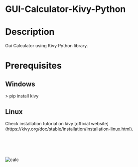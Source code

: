 # GUI-Calculator-Kivy-Python
<h1>Description</h1>
Gui Calculator using Kivy Python library.
<h1>Prerequisites</h1>
<h2>Windows</h2>
> pip install kivy
<h2>Linux</h2>
Check installation tutorial on kivy [official website](https://kivy.org/doc/stable/installation/installation-linux.html). 
<br>
<br>
<br>
<br>
<br>



![calc](https://user-images.githubusercontent.com/98342692/199326381-524caecf-919e-4a5f-90e0-8464dd266993.png)
